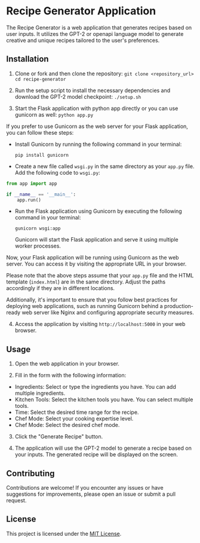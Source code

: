 # Recipe Generator Application

The Recipe Generator is a web application that generates recipes based on user inputs. It utilizes the GPT-2 or openapi language model to generate creative and unique recipes tailored to the user's preferences.

## Installation

1. Clone or fork and then clone the repository:
`git clone <repository_url>`
`cd recipe-generator`

2. Run the setup script to install the necessary dependencies and download the GPT-2 model checkpoint:
`./setup.sh`

3. Start the Flask application with python app directly or you can use gunicorn as well:
`python app.py`

If you prefer to use Gunicorn as the web server for your Flask application, you can follow these steps:

* Install Gunicorn by running the following command in your terminal:
   ```
   pip install gunicorn
   ```

* Create a new file called `wsgi.py` in the same directory as your `app.py` file. Add the following code to `wsgi.py`:

```python
from app import app

if __name__ == '__main__':
    app.run()
```

* Run the Flask application using Gunicorn by executing the following command in your terminal:
   ```
   gunicorn wsgi:app
   ```

   Gunicorn will start the Flask application and serve it using multiple worker processes.

Now, your Flask application will be running using Gunicorn as the web server. You can access it by visiting the appropriate URL in your browser.

Please note that the above steps assume that your `app.py` file and the HTML template (`index.html`) are in the same directory. Adjust the paths accordingly if they are in different locations.

Additionally, it's important to ensure that you follow best practices for deploying web applications, such as running Gunicorn behind a production-ready web server like Nginx and configuring appropriate security measures.


4. Access the application by visiting `http://localhost:5000` in your web browser.

## Usage

1. Open the web application in your browser.

2. Fill in the form with the following information:
- Ingredients: Select or type the ingredients you have. You can add multiple ingredients.
- Kitchen Tools: Select the kitchen tools you have. You can select multiple tools.
- Time: Select the desired time range for the recipe.
- Chef Mode: Select your cooking expertise level.
- Chef Mode: Select the desired chef mode.

3. Click the "Generate Recipe" button.

4. The application will use the GPT-2 model to generate a recipe based on your inputs. The generated recipe will be displayed on the screen.

## Contributing

Contributions are welcome! If you encounter any issues or have suggestions for improvements, please open an issue or submit a pull request.

## License

This project is licensed under the [MIT License](LICENSE).


